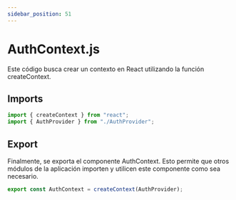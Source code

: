 ```yaml
---
sidebar_position: 51
---
```


# AuthContext.js

 Este código busca crear un contexto en React utilizando la función createContext.

 ## Imports

 ```js title="src/Auth/Context/AuthContext.js"
import { createContext } from "react";
import { AuthProvider } from "./AuthProvider";
```

## Export

Finalmente, se exporta el componente AuthContext. Esto permite que otros módulos de la aplicación importen y utilicen este componente como sea necesario.

```js
export const AuthContext = createContext(AuthProvider);
```
